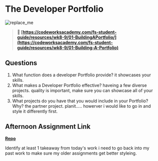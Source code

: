 # The Developer Portfolio

![replace_me](https://codeworks.blob.core.windows.net/public/assets/img/illustrations/placeholder.svg)

> **📖 [https://codeworksacademy.com/fs-student-guide/resources/wk8-9/01-BuildingAPortfolio/](https://codeworksacademy.com/fs-student-guide/resources/wk8-9/01-Building-A-Portfolio)**

## Questions

1. What function does a developer Portfolio provide?
it showcases your skills. 
2. What makes a Developer Portfolio effective?
haveing a few diverse projects. quality is important, make sure you can showcase all of your skills.
3. What projects do you have that you would include in your Portfolio? Why?
the partner project. planit..... howerver i would like to go in and style it differently first. 
## Afternoon Assignment Link

**[Repo](https://github.com/hannahprather/booknook)**

Identify at least 1 takeaway from today's work
i need to go back into my past work to make sure my older assignments get better styleing.